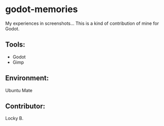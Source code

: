 # godot-memories

My experiences in screenshots...
This is a kind of contribution of mine for Godot.



## Tools: 

- Godot
- Gimp

## Environment:

Ubuntu Mate

## Contributor:

Locky B.
